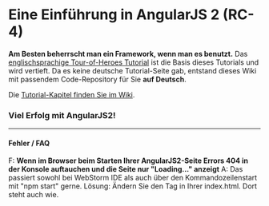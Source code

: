 # Eine Einführung in AngularJS 2  (RC-4)

**Am Besten beherrscht man ein Framework, wenn man es benutzt.**
Das [englischsprachige Tour-of-Heroes Tutorial](https://angular.io/docs/ts/latest/tutorial/)
ist die Basis dieses Tutorials und wird vertieft.
Da es keine deutsche Tutorial-Seite gab, entstand dieses Wiki mit passendem Code-Repository für Sie **auf Deutsch**.

Die [Tutorial-Kapitel finden Sie im Wiki](./wiki).

### Viel Erfolg mit AngularJS2!

---

#### Fehler / FAQ

F: **Wenn im Browser beim Starten Ihrer AngularJS2-Seite Errors 404 in der Konsole auftauchen und die Seite nur "Loading..." anzeigt**
A: Das passiert sowohl bei WebStorm IDE als auch über den Kommandozeilenstart mit "npm start" gerne.
   Lösung: Ändern Sie den <base> Tag in Ihrer index.html. Dort steht auch wie.

